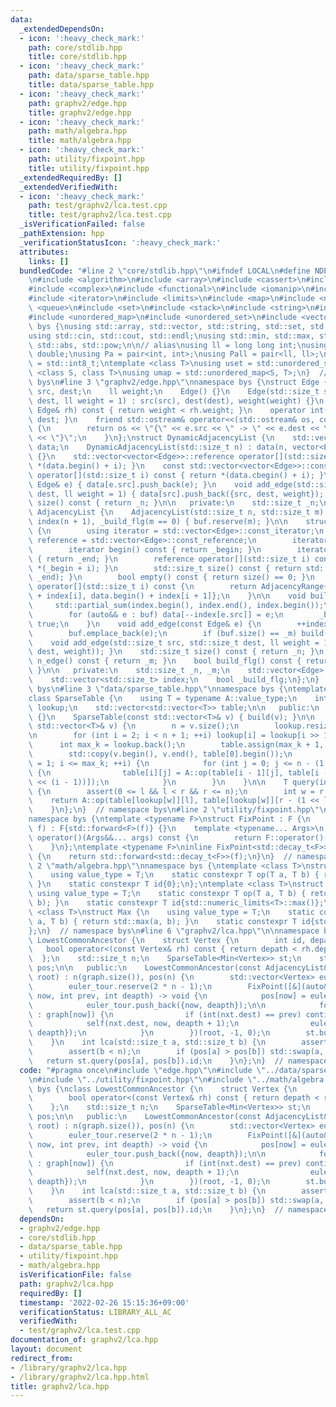 ```yaml
---
data:
  _extendedDependsOn:
  - icon: ':heavy_check_mark:'
    path: core/stdlib.hpp
    title: core/stdlib.hpp
  - icon: ':heavy_check_mark:'
    path: data/sparse_table.hpp
    title: data/sparse_table.hpp
  - icon: ':heavy_check_mark:'
    path: graphv2/edge.hpp
    title: graphv2/edge.hpp
  - icon: ':heavy_check_mark:'
    path: math/algebra.hpp
    title: math/algebra.hpp
  - icon: ':heavy_check_mark:'
    path: utility/fixpoint.hpp
    title: utility/fixpoint.hpp
  _extendedRequiredBy: []
  _extendedVerifiedWith:
  - icon: ':heavy_check_mark:'
    path: test/graphv2/lca.test.cpp
    title: test/graphv2/lca.test.cpp
  _isVerificationFailed: false
  _pathExtension: hpp
  _verificationStatusIcon: ':heavy_check_mark:'
  attributes:
    links: []
  bundledCode: "#line 2 \"core/stdlib.hpp\"\n#ifndef LOCAL\n#define NDEBUG\n#endif\n\
    \n#include <algorithm>\n#include <array>\n#include <cassert>\n#include <cmath>\n\
    #include <complex>\n#include <functional>\n#include <iomanip>\n#include <iostream>\n\
    #include <iterator>\n#include <limits>\n#include <map>\n#include <numeric>\n#include\
    \ <queue>\n#include <set>\n#include <stack>\n#include <string>\n#include <type_traits>\n\
    #include <unordered_map>\n#include <unordered_set>\n#include <vector>\n\nnamespace\
    \ bys {\nusing std::array, std::vector, std::string, std::set, std::map, std::pair;\n\
    using std::cin, std::cout, std::endl;\nusing std::min, std::max, std::sort, std::reverse,\
    \ std::abs, std::pow;\n\n// alias\nusing ll = long long int;\nusing ld = long\
    \ double;\nusing Pa = pair<int, int>;\nusing Pall = pair<ll, ll>;\nusing ibool\
    \ = std::int8_t;\ntemplate <class T>\nusing uset = std::unordered_set<T>;\ntemplate\
    \ <class S, class T>\nusing umap = std::unordered_map<S, T>;\n}  // namespace\
    \ bys\n#line 3 \"graphv2/edge.hpp\"\nnamespace bys {\nstruct Edge {\n    std::size_t\
    \ src, dest;\n    ll weight;\n    Edge() {}\n    Edge(std::size_t src, std::size_t\
    \ dest, ll weight = 1) : src(src), dest(dest), weight(weight) {}\n    bool operator<(const\
    \ Edge& rh) const { return weight < rh.weight; }\n    operator int() const { return\
    \ dest; }\n    friend std::ostream& operator<<(std::ostream& os, const Edge& e)\
    \ {\n        return os << \"{\" << e.src << \" -> \" << e.dest << \": \" << e.weight\
    \ << \"}\";\n    }\n};\nstruct DynamicAdjacencyList {\n    std::vector<std::vector<Edge>>\
    \ data;\n    DynamicAdjacencyList(std::size_t n) : data(n, vector<Edge>()), _n(n)\
    \ {}\n    std::vector<vector<Edge>>::reference operator[](std::size_t i) { return\
    \ *(data.begin() + i); }\n    const std::vector<vector<Edge>>::const_reference\
    \ operator[](std::size_t i) const { return *(data.cbegin() + i); }\n    void add_edge(const\
    \ Edge& e) { data[e.src].push_back(e); }\n    void add_edge(std::size_t src, std::size_t\
    \ dest, ll weight = 1) { data[src].push_back({src, dest, weight}); }\n    std::size_t\
    \ size() const { return _n; }\n\n   private:\n    std::size_t _n;\n};\nstruct\
    \ AdjacencyList {\n    AdjacencyList(std::size_t n, std::size_t m) : _n(n), _m(m),\
    \ index(n + 1), _build_flg(m == 0) { buf.reserve(m); }\n\n    struct AdjacencyRange\
    \ {\n        using iterator = std::vector<Edge>::const_iterator;\n        using\
    \ reference = std::vector<Edge>::const_reference;\n        iterator _begin, _end;\n\
    \        iterator begin() const { return _begin; }\n        iterator end() const\
    \ { return _end; }\n        reference operator[](std::size_t i) const { return\
    \ *(_begin + i); }\n        std::size_t size() const { return std::distance(_begin,\
    \ _end); }\n        bool empty() const { return size() == 0; }\n    };\n    AdjacencyRange\
    \ operator[](std::size_t i) const {\n        return AdjacencyRange{data.begin()\
    \ + index[i], data.begin() + index[i + 1]};\n    }\n\n    void build() {\n   \
    \     std::partial_sum(index.begin(), index.end(), index.begin());\n        data.resize(_m);\n\
    \        for (auto&& e : buf) data[--index[e.src]] = e;\n        _build_flg =\
    \ true;\n    }\n    void add_edge(const Edge& e) {\n        ++index[e.src];\n\
    \        buf.emplace_back(e);\n        if (buf.size() == _m) build();\n    }\n\
    \    void add_edge(std::size_t src, std::size_t dest, ll weight = 1) { add_edge(Edge(src,\
    \ dest, weight)); }\n    std::size_t size() const { return _n; }\n    std::size_t\
    \ n_edge() const { return _m; }\n    bool build_flg() const { return _build_flg;\
    \ }\n\n   private:\n    std::size_t _n, _m;\n    std::vector<Edge> buf, data;\n\
    \    std::vector<std::size_t> index;\n    bool _build_flg;\n};\n}  // namespace\
    \ bys\n#line 3 \"data/sparse_table.hpp\"\nnamespace bys {\ntemplate <class A>\n\
    class SparseTable {\n    using T = typename A::value_type;\n    int n;\n    std::vector<int>\
    \ lookup;\n    std::vector<std::vector<T>> table;\n\n   public:\n    SparseTable()\
    \ {}\n    SparseTable(const std::vector<T>& v) { build(v); }\n\n    void build(const\
    \ std::vector<T>& v) {\n        n = v.size();\n        lookup.resize(n + 1);\n\
    \n        for (int i = 2; i < n + 1; ++i) lookup[i] = lookup[i >> 1] + 1;\n  \
    \      int max_k = lookup.back();\n        table.assign(max_k + 1, std::vector<T>(n));\n\
    \        std::copy(v.begin(), v.end(), table[0].begin());\n        for (int i\
    \ = 1; i <= max_k; ++i) {\n            for (int j = 0; j <= n - (1 << i); ++j)\
    \ {\n                table[i][j] = A::op(table[i - 1][j], table[i - 1][j + (1\
    \ << (i - 1))]);\n            }\n        }\n    }\n\n    T query(int l, int r)\
    \ {\n        assert(0 <= l && l < r && r <= n);\n        int w = r - l;\n    \
    \    return A::op(table[lookup[w]][l], table[lookup[w]][r - (1 << lookup[w])]);\n\
    \    }\n};\n}  // namespace bys\n#line 2 \"utility/fixpoint.hpp\"\n#include <utility>\n\
    namespace bys {\ntemplate <typename F>\nstruct FixPoint : F {\n    FixPoint(F&&\
    \ f) : F{std::forward<F>(f)} {}\n    template <typename... Args>\n    decltype(auto)\
    \ operator()(Args&&... args) const {\n        return F::operator()(*this, std::forward<Args>(args)...);\n\
    \    }\n};\ntemplate <typename F>\ninline FixPoint<std::decay_t<F>> fix(F&& f)\
    \ {\n    return std::forward<std::decay_t<F>>(f);\n}\n}  // namespace bys\n#line\
    \ 2 \"math/algebra.hpp\"\nnamespace bys {\ntemplate <class T>\nstruct Add {\n\
    \    using value_type = T;\n    static constexpr T op(T a, T b) { return a + b;\
    \ }\n    static constexpr T id{0};\n};\ntemplate <class T>\nstruct Min {\n   \
    \ using value_type = T;\n    static constexpr T op(T a, T b) { return std::min(a,\
    \ b); }\n    static constexpr T id{std::numeric_limits<T>::max()};\n};\ntemplate\
    \ <class T>\nstruct Max {\n    using value_type = T;\n    static constexpr T op(T\
    \ a, T b) { return std::max(a, b); }\n    static constexpr T id{std::numeric_limits<T>::min()};\n\
    };\n}  // namespace bys\n#line 6 \"graphv2/lca.hpp\"\n\nnamespace bys {\nclass\
    \ LowestCommonAncestor {\n    struct Vertex {\n        int id, depath;\n     \
    \   bool operator<(const Vertex& rh) const { return depath < rh.depath; }\n  \
    \  };\n    std::size_t n;\n    SparseTable<Min<Vertex>> st;\n    std::vector<int>\
    \ pos;\n\n   public:\n    LowestCommonAncestor(const AdjacencyList& graph, int\
    \ root) : n(graph.size()), pos(n) {\n        std::vector<Vertex> euler_tour;\n\
    \        euler_tour.reserve(2 * n - 1);\n        FixPoint([&](auto&& self, int\
    \ now, int prev, int deapth) -> void {\n            pos[now] = euler_tour.size();\n\
    \            euler_tour.push_back({now, deapth});\n\n            for (auto&& nxt\
    \ : graph[now]) {\n                if (int(nxt.dest) == prev) continue;\n    \
    \            self(nxt.dest, now, deapth + 1);\n                euler_tour.push_back({now,\
    \ deapth});\n            }\n        })(root, -1, 0);\n        st.build(euler_tour);\n\
    \    }\n    int lca(std::size_t a, std::size_t b) {\n        assert(a < n);\n\
    \        assert(b < n);\n        if (pos[a] > pos[b]) std::swap(a, b);\n     \
    \   return st.query(pos[a], pos[b]).id;\n    }\n};\n}  // namespace bys\n"
  code: "#pragma once\n#include \"edge.hpp\"\n#include \"../data/sparse_table.hpp\"\
    \n#include \"../utility/fixpoint.hpp\"\n#include \"../math/algebra.hpp\"\n\nnamespace\
    \ bys {\nclass LowestCommonAncestor {\n    struct Vertex {\n        int id, depath;\n\
    \        bool operator<(const Vertex& rh) const { return depath < rh.depath; }\n\
    \    };\n    std::size_t n;\n    SparseTable<Min<Vertex>> st;\n    std::vector<int>\
    \ pos;\n\n   public:\n    LowestCommonAncestor(const AdjacencyList& graph, int\
    \ root) : n(graph.size()), pos(n) {\n        std::vector<Vertex> euler_tour;\n\
    \        euler_tour.reserve(2 * n - 1);\n        FixPoint([&](auto&& self, int\
    \ now, int prev, int deapth) -> void {\n            pos[now] = euler_tour.size();\n\
    \            euler_tour.push_back({now, deapth});\n\n            for (auto&& nxt\
    \ : graph[now]) {\n                if (int(nxt.dest) == prev) continue;\n    \
    \            self(nxt.dest, now, deapth + 1);\n                euler_tour.push_back({now,\
    \ deapth});\n            }\n        })(root, -1, 0);\n        st.build(euler_tour);\n\
    \    }\n    int lca(std::size_t a, std::size_t b) {\n        assert(a < n);\n\
    \        assert(b < n);\n        if (pos[a] > pos[b]) std::swap(a, b);\n     \
    \   return st.query(pos[a], pos[b]).id;\n    }\n};\n}  // namespace bys\n"
  dependsOn:
  - graphv2/edge.hpp
  - core/stdlib.hpp
  - data/sparse_table.hpp
  - utility/fixpoint.hpp
  - math/algebra.hpp
  isVerificationFile: false
  path: graphv2/lca.hpp
  requiredBy: []
  timestamp: '2022-02-26 15:15:36+09:00'
  verificationStatus: LIBRARY_ALL_AC
  verifiedWith:
  - test/graphv2/lca.test.cpp
documentation_of: graphv2/lca.hpp
layout: document
redirect_from:
- /library/graphv2/lca.hpp
- /library/graphv2/lca.hpp.html
title: graphv2/lca.hpp
---
```

